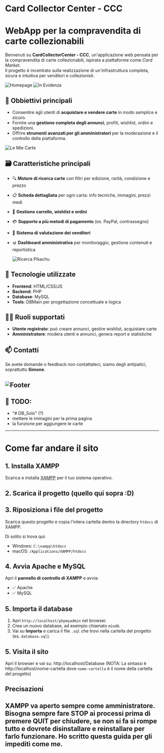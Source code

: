 # Card Collector Center - CCC
# WebApp per la compravendita di carte collezionabili
Benvenuti su **CardCollectorCenter - CCC**, un'applicazione web pensata per la compravendita di carte collezionabili, ispirata a piattaforme come *Card Market*.  
Il progetto è incentrato sulla realizzazione di un'infrastruttura completa, sicura e intuitiva per venditori e collezionisti.

![Homepage](https://github.com/Purp7ePi3/Database/blob/immaginireadme/Immagini/home.png?raw=true)
![In Evidenza](https://github.com/Purp7ePi3/Database/blob/immaginireadme/Immagini/in_evidenza.png?raw=true)

## 🎯 Obbiettivi principali
- Consentire agli utenti di **acquistare e vendere carte** in modo semplice e sicuro.
- Fornire una **gestione completa degli annunci**, profili, wishlist, ordini e spedizioni.
- Offrire **strumenti avanzati per gli amministratori** per la moderazione e il controllo della piattaforma.

![Le Mie Carte](https://github.com/Purp7ePi3/Database/blob/immaginireadme/Immagini/le_mie_carte.png?raw=true)

## 🗃️ Caratteristiche principali
- 🔍 **Motore di ricerca carte** con filtri per edizione, rarità, condizione e prezzo  
- 📋 **Scheda dettagliata** per ogni carta: info tecniche, immagini, prezzi medi
- 🛒 **Gestione carrello, wishlist e ordini**
- 💳 **Supporto a più metodi di pagamento** (es. PayPal, contrassegno)
- 🌟 **Sistema di valutazione dei venditori**
- 📊 **Dashboard amministrativa** per monitoraggio, gestione contenuti e reportistica

  ![Ricerca Pikachu](https://github.com/Purp7ePi3/Database/blob/immaginireadme/Immagini/ricerca_pikachu.png?raw=true)

## 🧱 Tecnologie utilizzate

- **Frontend**: HTML/CSS/JS
- **Backend**: PHP
- **Database**: MySQL
- **Tools**: DBMain per progettazione concettuale e logica

## 👩‍💼 Ruoli supportati
- **Utente registrato**: può creare annunci, gestire wishlist, acquistare carte  
- **Amministratore**: modera utenti e annunci, genera report e statistiche

## 📫 Contatti
Se avete domande o feedback non contattateci, siamo degli antipatici, soprattutto **Simone**.

![Footer](https://github.com/Purp7ePi3/Database/blob/immaginireadme/Immagini/footer.png?raw=true)
---
## 📝 TODO:
- "# DB_Solo" (?)
- mettere le immagini per la prima pagina
- la funzione per aggiungere le carte
---
# Come far andare il sito
## 1. Installa XAMPP
Scarica e installa [XAMPP](https://www.apachefriends.org/index.html) per il tuo sistema operativo.
## 2. Scarica il progetto (quello qui sopra :D)
## 3. Riposiziona i file del progetto
Scarica questo progetto e copia l'intera cartella dentro la directory `htdocs` di XAMPP.

Di solito si trova qui:
- Windows: `C:\xampp\htdocs`
- macOS: `/Applications/XAMPP/htdocs`

## 4. Avvia Apache e MySQL
Apri il **pannello di controllo di XAMPP** e avvia:
- ✅ Apache
- ✅ MySQL
## 5. Importa il database
1. Apri `http://localhost/phpmyadmin` nel browser.
2. Crea un nuovo database, ad esempio chiamato `miodb`.
3. Vai su **Importa** e carica il file `.sql` che trovi nella cartella del progetto (es. `database.sql`).
## 5. Visita il sito
Apri il browser e vai su:
http://localhost/Database
(NOTA: La sintassi è http://localhost/nome-cartella dove `nome-cartella` è il nome della cartella del progetto)

## Precisazioni
XAMPP va aperto sempre come amministratore.
Bisogna sempre fare STOP ai processi prima di premere QUIT per chiudere, se non si fa si rompe tutto e dovrete disinstallare e reinstallare per farlo funzionare.
Ho scritto questa guida per gli impediti come me.
---
